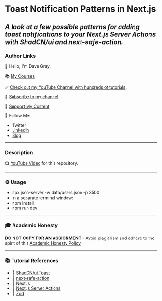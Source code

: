 # Toast Notification Patterns in Next.js 

_A look at a few possible patterns for adding toast notifications to your Next.js Server Actions with ShadCN/ui and next-safe-action._
---
### Author Links

👋 Hello, I'm Dave Gray.

📚 [My Courses](https://courses.davegray.codes/)

✅ [Check out my YouTube Channel with hundreds of tutorials](https://www.youtube.com/DaveGrayTeachesCode).

🚩 [Subscribe to my channel](https://bit.ly/3nGHmNn)

💖 [Support My Content](https://patreon.com/davegray)

🚀 Follow Me:

- [Twitter](https://twitter.com/yesdavidgray)
- [LinkedIn](https://www.linkedin.com/in/davidagray/)
- [Blog](https://davegray.codes)

---

### Description

📺 [YouTube Video](https://youtu.be/A_061Vqh6Bc) for this repository.

---

### ⚙ Usage

- npx json-server -w data/users.json -p 3500
- In a separate terminal window: 
- npm install
- npm run dev

---

### 🎓 Academic Honesty

**DO NOT COPY FOR AN ASSIGNMENT** - Avoid plagiarism and adhere to the spirit of this [Academic Honesty Policy](https://www.freecodecamp.org/news/academic-honesty-policy/).

---

### 📚 Tutorial References

- 🔗 [ShadCN/ui Toast](https://ui.shadcn.com/docs/components/toast)
- 🔗 [next-safe-action](https://next-safe-action.dev/)
- 🔗 [Next.js](https://nextjs.org/)
- 🔗 [Next.js Server Actions](https://nextjs.org/docs/app/building-your-application/data-fetching/server-actions-and-mutations)
- 🔗 [Zod](https://zod.dev/)